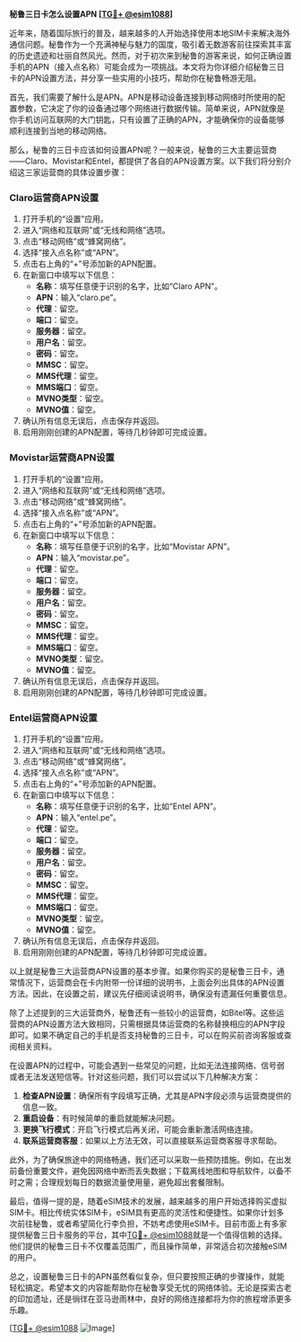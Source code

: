 **秘鲁三日卡怎么设置APN [[TG💪+ @esim1088](https://t.me/s/esim1088)]**

近年来，随着国际旅行的普及，越来越多的人开始选择使用本地SIM卡来解决海外通信问题。秘鲁作为一个充满神秘与魅力的国度，吸引着无数游客前往探索其丰富的历史遗迹和壮丽自然风光。然而，对于初次来到秘鲁的游客来说，如何正确设置手机的APN（接入点名称）可能会成为一项挑战。本文将为你详细介绍秘鲁三日卡的APN设置方法，并分享一些实用的小技巧，帮助你在秘鲁畅游无阻。

首先，我们需要了解什么是APN。APN是移动设备连接到移动网络时所使用的配置参数，它决定了你的设备通过哪个网络进行数据传输。简单来说，APN就像是你手机访问互联网的大门钥匙，只有设置了正确的APN，才能确保你的设备能够顺利连接到当地的移动网络。

那么，秘鲁的三日卡应该如何设置APN呢？一般来说，秘鲁的三大主要运营商——Claro、Movistar和Entel，都提供了各自的APN设置方案。以下我们将分别介绍这三家运营商的具体设置步骤：

### Claro运营商APN设置

1. 打开手机的“设置”应用。
2. 进入“网络和互联网”或“无线和网络”选项。
3. 点击“移动网络”或“蜂窝网络”。
4. 选择“接入点名称”或“APN”。
5. 点击右上角的“+”号添加新的APN配置。
6. 在新窗口中填写以下信息：
   - **名称**：填写任意便于识别的名字，比如“Claro APN”。
   - **APN**：输入“claro.pe”。
   - **代理**：留空。
   - **端口**：留空。
   - **服务器**：留空。
   - **用户名**：留空。
   - **密码**：留空。
   - **MMSC**：留空。
   - **MMS代理**：留空。
   - **MMS端口**：留空。
   - **MVNO类型**：留空。
   - **MVNO值**：留空。
7. 确认所有信息无误后，点击保存并返回。
8. 启用刚刚创建的APN配置，等待几秒钟即可完成设置。

### Movistar运营商APN设置

1. 打开手机的“设置”应用。
2. 进入“网络和互联网”或“无线和网络”选项。
3. 点击“移动网络”或“蜂窝网络”。
4. 选择“接入点名称”或“APN”。
5. 点击右上角的“+”号添加新的APN配置。
6. 在新窗口中填写以下信息：
   - **名称**：填写任意便于识别的名字，比如“Movistar APN”。
   - **APN**：输入“movistar.pe”。
   - **代理**：留空。
   - **端口**：留空。
   - **服务器**：留空。
   - **用户名**：留空。
   - **密码**：留空。
   - **MMSC**：留空。
   - **MMS代理**：留空。
   - **MMS端口**：留空。
   - **MVNO类型**：留空。
   - **MVNO值**：留空。
7. 确认所有信息无误后，点击保存并返回。
8. 启用刚刚创建的APN配置，等待几秒钟即可完成设置。

### Entel运营商APN设置

1. 打开手机的“设置”应用。
2. 进入“网络和互联网”或“无线和网络”选项。
3. 点击“移动网络”或“蜂窝网络”。
4. 选择“接入点名称”或“APN”。
5. 点击右上角的“+”号添加新的APN配置。
6. 在新窗口中填写以下信息：
   - **名称**：填写任意便于识别的名字，比如“Entel APN”。
   - **APN**：输入“entel.pe”。
   - **代理**：留空。
   - **端口**：留空。
   - **服务器**：留空。
   - **用户名**：留空。
   - **密码**：留空。
   - **MMSC**：留空。
   - **MMS代理**：留空。
   - **MMS端口**：留空。
   - **MVNO类型**：留空。
   - **MVNO值**：留空。
7. 确认所有信息无误后，点击保存并返回。
8. 启用刚刚创建的APN配置，等待几秒钟即可完成设置。

以上就是秘鲁三大运营商APN设置的基本步骤。如果你购买的是秘鲁三日卡，通常情况下，运营商会在卡内附带一份详细的说明书，上面会列出具体的APN设置方法。因此，在设置之前，建议先仔细阅读说明书，确保没有遗漏任何重要信息。

除了上述提到的三大运营商外，秘鲁还有一些较小的运营商，如Bitel等。这些运营商的APN设置方法大致相同，只需根据具体运营商的名称替换相应的APN字段即可。如果不确定自己的手机是否支持秘鲁的三日卡，可以在购买前咨询客服或查阅相关资料。

在设置APN的过程中，可能会遇到一些常见的问题，比如无法连接网络、信号弱或者无法发送短信等。针对这些问题，我们可以尝试以下几种解决方案：

1. **检查APN设置**：确保所有字段填写正确，尤其是APN字段必须与运营商提供的信息一致。
2. **重启设备**：有时候简单的重启就能解决问题。
3. **更换飞行模式**：开启飞行模式后再关闭，可能会重新激活网络连接。
4. **联系运营商客服**：如果以上方法无效，可以直接联系运营商客服寻求帮助。

此外，为了确保旅途中的网络畅通，我们还可以采取一些预防措施。例如，在出发前备份重要文件，避免因网络中断而丢失数据；下载离线地图和导航软件，以备不时之需；合理规划每日的数据流量使用量，避免超出套餐限制。

最后，值得一提的是，随着eSIM技术的发展，越来越多的用户开始选择购买虚拟SIM卡。相比传统实体SIM卡，eSIM具有更高的灵活性和便捷性。如果你计划多次前往秘鲁，或者希望简化行李负担，不妨考虑使用eSIM卡。目前市面上有多家提供秘鲁三日卡服务的平台，其中[TG💪+ @esim1088](https://t.me/s/esim1088)就是一个值得信赖的选择。他们提供的秘鲁三日卡不仅覆盖范围广，而且操作简单，非常适合初次接触eSIM的用户。

总之，设置秘鲁三日卡的APN虽然看似复杂，但只要按照正确的步骤操作，就能轻松搞定。希望本文的内容能帮助你在秘鲁享受无忧的网络体验。无论是探索古老的印加遗址，还是徜徉在亚马逊雨林中，良好的网络连接都将为你的旅程增添更多乐趣。

[[TG💪+ @esim1088](https://t.me/s/esim1088) ![Image](https://i.postimg.cc/4NQfJmqS/Snipaste-2025-05-13-00-14-12.png)]